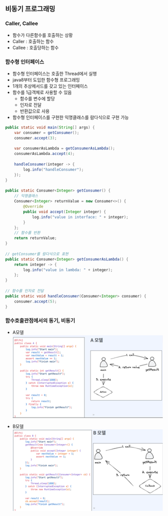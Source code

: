 ## 비동기 프로그래밍

### Caller, Callee
- 함수가 다른함수를 호출하는 상황
- Caller : 호출하는 함수
- Callee : 호출당하는 함수

### 함수형 인터페이스
- 함수형 인터페이스는 호출한 Thread에서 실행
- java8부터 도입한 함수형 프로그래밍
- 1개의 추상메서드를 갖고 있는 인터페이스
- 함수를 1급객체로 사용할 수 있음
  - 함수를 변수에 할당
  - 인자로 전달
  - 반환값으로 사용
- 함수형 인터페이스를 구현한 익명클래스를 람다식으로 구현 가능
```java
public static void main(String[] args) {
    var consumer = getConsumer();
    consumer.accept(3);

    var consumerAsLambda = getConsumerAsLambda();
    consumerAsLambda.accept(4);

    handleConsumer(integer -> {
        log.info("handleConsumer");
    });
}

public static Consumer<Integer> getConsumer() {
    // 익명클래스
    Consumer<Integer> returnValue = new Consumer<>() {
        @Override
        public void accept(Integer integer) {
            log.info("value in interface: " + integer);
        }
    };
    // 함수를 반환
    return returnValue;
}

// getConsumer를 람다식으로 표현
public static Consumer<Integer> getConsumerAsLambda() {
    return integer -> {
        log.info("value in lambda: " + integer);
    };
}

// 함수를 인자로 전달
public static void handleConsumer(Consumer<Integer> consumer) {
    consumer.accept(5);
} 
```

### 함수호출관점에서의 동기, 비동기
- A모델
![img](https://github.com/kps990515/Webflux/blob/main/resources/modelA.png)

- B모델
![img](https://github.com/kps990515/Webflux/blob/main/resources/modelB.png)
